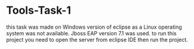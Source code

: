 # Tools-Task-1
this task was made on Windows version of eclipse as a Linux operating system was not available. Jboss EAP version 7.1 was used.
to run this project you need to open the server from eclipse IDE then run the project. 
